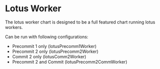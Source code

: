 # Lotus Worker

The lotus worker chart is designed to be a full featured chart running lotus workers.

Can be run with following configurations:
* Precommit 1 only (lotusPrecomm1Worker)
* Precommit 2 only (lotusPrecomm2Worker)
* Commit 2 only (lotusComm2Worker)
* Precommit 2 and Commit (lotusPrecomm2CommWorker)
